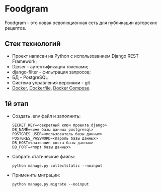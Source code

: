 # Foodgram

Foodgram - это новая революционная сеть для публикации авторских рецептов.

## Стек технологий

- Проект написан на Python с использованием Django REST Framework;
- Djoser - аутентификация токенами;
- django-filter - фильтрация запросов;
- БД - PostgreSQL
- Система управления версиями - git
- [Docker](https://docs.docker.com/engine/install/ubuntu/), [Dockerfile](https://docs.docker.com/engine/reference/builder/), [Docker Compose](https://docs.docker.com/compose/).

## 1й этап

* Cоздать .env файл и заполнить:
    ```
    SECRET_KEY=<секретный ключ проекта django>
    DB_NAME=<имя базы данных postgresql>
    POSTGRES_USER=<пользователь базы данных>
    POSTGRES_PASSWORD=<пароль базы данных>
    DB_HOST=<название хоста базы данных>
    DB_PORT=<порт базы данных>
    ```

* Собрать статические файлы:
  ```
  python manage.py collectstatic --noinput
  ```
* Применить миграции:
  ```
  python manage.py migrate --noinput
  ```
